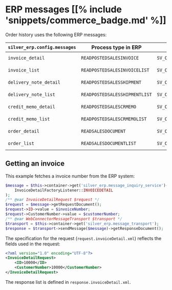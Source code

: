 # ERP messages [[% include 'snippets/commerce_badge.md' %]]

Order history uses the following ERP messages:

|`silver_erp.config.messages`|Process type in ERP|`webservice_operation`|Specifications|
|--- |--- |--- |--- |
|`invoice_detail`|`READPOSTEDSALESINVOICE`|`SV_OPENTRANS_GET_ORDERSTATUS`|`Resources/specifications/xml/request.invoiceDetail.xml`</br>`Resources/specifications/xml/response.invoiceDetail.xml`|
|`invoice_list`|`READPOSTEDSALESINVOICELIST`|`SV_OPENTRANS_GET_ORDERLIST`|`Resources/specifications/xml/request.invoiceList.xml`</br>`Resources/specifications/xml/response.invoiceList.xml`|
|`delivery_note_detail`|`READPOSTEDSALESSHIPMENT`|`SV_OPENTRANS_GET_ORDERSTATUS`|`Resources/specifications/xml/request.deliveryNoteDetail.xml`</br>`Resources/specifications/xml/response.deliveryNoteDetail.xml`|
|`delivery_note_list`|`READPOSTEDSALESSHIPMENTLIST`|`SV_OPENTRANS_GET_ORDERLIST`|`Resources/specifications/xml/request.deliveryNoteList.xml`</br>`Resources/specifications/xml/response.deliveryNoteList.xml`|
|`credit_memo_detail`|`READPOSTEDSALESCRMEMO`|`SV_OPENTRANS_GET_ORDERSTATUS`|`Resources/specifications/xml/request.creditMemoDetail.xml`</br>`Resources/specifications/xml/response.creditMemoDetail.xml`|
|`credit_memo_list`|`READPOSTEDSALESCRMEMOLIST`|`SV_OPENTRANS_GET_ORDERLIST`|`Resources/specifications/xml/request.creditMemoList.xml`</br>`Resources/specifications/xml/response.creditMemoList.xml`|
|`order_detail`|`READSALESDOCUMENT`|`SV_OPENTRANS_GET_ORDERSTATUS`|`Resources/specifications/xml/request.orderDetail.xml`</br>`Resources/specifications/xml/response.orderDetail.xml`|
|`order_list`|`READSALESDOCUMENTLIST`|`SV_OPENTRANS_GET_ORDERLIST`|`Resources/specifications/xml/request.orderList.xml`</br>`Resources/specifications/xml/response.orderList.xml`|

## Getting an invoice

This example fetches a invoice number from the ERP system:

``` php
$message = $this->container->get('silver_erp.message_inquiry_service')->inquireMessage(
    InvoiceDetailFactoryListener::INVOICEDETAIL
);
/** @var InvoiceDetailRequest $request */
$request = $message->getRequestDocument();
$request->ID->value = $invoiceNumber;
$request->CustomerNumber->value = $customerNumber;
/** @var WebConnectorMessageTransport $transport */
$transport = $this->container->get('silver_erp.message_transport');
$response = $transport->sendMessage($message)->getResponseDocument();
```

The specification for the request (`request.invoiceDetail.xml`) reflects the fields used in the request:

``` xml
<?xml version="1.0" encoding="UTF-8"?>
<InvoiceDetailRequest>
    <ID>10000</ID>
    <CustomerNumber>10000</CustomerNumber>
</InvoiceDetailRequest>
```

The response list is defined in `response.invoiceDetail.xml`.
